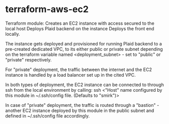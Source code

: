 # terraform-aws-ec2
Terraform module:
Creates an EC2 instance with access secured to the local host
Deploys Plaid backend on the instance
Deploys the front end locally.

The instance gets deployed and provisioned for running Plaid backend to a pre-created dedicated VPC,
to its either public or private subnet depending on the terraform variable named <deployment_subnet> -
set to "public" or "private" respectively.

For "private" deployment, the traffic between the internet and the EC2 instance is handled by
a load balancer set up in the cited VPC.

In both types of deployment, the EC2 instance can be connected to through ssh from the local environment
by calling:     ssh <"Host" name configured by this module in ~/.ssh/config file. (Defaults to "smirk")>

In case of "private" deployment, the traffic is routed through a "bastion" - another EC2 instance
deployed by this module in the public subnet and defined in ~/.ssh/config file accordingly.
